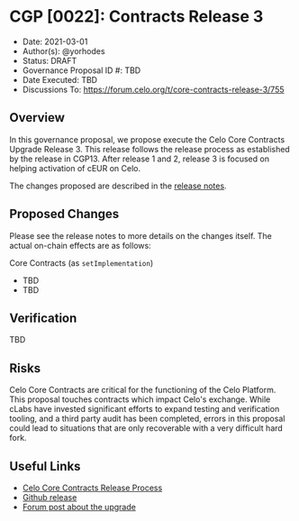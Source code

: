 # CGP [0022]: Contracts Release 3

- Date: 2021-03-01
- Author(s): @yorhodes
- Status: DRAFT
- Governance Proposal ID #: TBD
- Date Executed: TBD
- Discussions To: https://forum.celo.org/t/core-contracts-release-3/755 

## Overview

In this governance proposal, we propose execute the Celo Core Contracts Upgrade Release 3. This release follows the release process as established by the release in CGP13. After release 1 and 2, release 3 is focused on helping activation of cEUR on Celo.

The changes proposed are described in the [release notes](https://github.com/celo-org/celo-monorepo/releases/tag/celo-core-contracts-v3.pre-audit). 

## Proposed Changes

Please see the release notes to more details on the changes itself. The actual on-chain effects are as follows:

Core Contracts (as `setImplementation`)
* TBD
* TBD

## Verification

TBD

## Risks

Celo Core Contracts are critical for the functioning of the Celo Platform. This proposal touches contracts which impact Celo's exchange. While cLabs have invested significant efforts to expand testing and verification tooling, and a third party audit has been completed, errors in this proposal could lead to situations that are only recoverable with a very difficult hard fork.

## Useful Links

* [Celo Core Contracts Release Process](https://docs.celo.org/community/release-process/smart-contracts)
* [Github release](https://github.com/celo-org/celo-monorepo/releases/tag/celo-contracts-v2.pre-audit)
* [Forum post about the upgrade](https://forum.celo.org/t/contracts-release-2/719)
